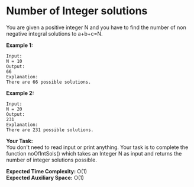 # Number of Integer solutions

You are given a positive integer N and you have to find the number of non negative integral solutions to a+b+c=N.

 

**Example 1:**
```
Input:
N = 10
Output:
66
Explanation:
There are 66 possible solutions.
```
**Example 2:**
```
Input:
N = 20
Output:
231
Explanation:
There are 231 possible solutions.
```

**Your Task:**<br>
You don't need to read input or print anything. Your task is to complete the function noOfIntSols() which takes an Integer N as input and returns the number of integer solutions possible.

 

**Expected Time Complexity:** O(1)<br>
**Expected Auxiliary Space:** O(1)

 
